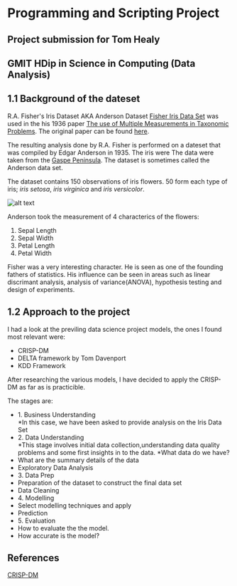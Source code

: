 # Programming and Scripting Project
## Project submission for Tom Healy 
## GMIT HDip in Science in Computing (Data Analysis)

## 1.1 Background of the dateset
R.A. Fisher's Iris Dataset AKA Anderson Dataset [Fisher Iris Data Set](https://archive.ics.uci.edu/ml/machine-learning-databases/iris/iris.data) was used in the his 1936 paper [The use of Multiple Measurements in Taxonomic Problems](http://rcs.chemometrics.ru/Tutorials/classification/Fisher.pdf). The original paper can be found [here](https://onlinelibrary.wiley.com/doi/epdf/10.1111/j.1469-1809.1936.tb02137.x).

The resulting analysis done by R.A. Fisher is performed on a dateset that was compiled by  Edgar Anderson in 1935. The iris were The data were taken from the [Gaspe Peninsula](https://goo.gl/maps/yFc3grbU6NN2). The dataset is sometimes called the Anderson data set.

The dataset contains 150 observations of iris flowers. 50 form each type of iris; _iris setosa_, _iris virginica_ and _iris versicolor_.

![alt text](https://cdn-images-1.medium.com/max/2100/1*2uGt_aWJoBjqF2qTzRc2JQ.jpeg "Iris Pic")

 Anderson took the measurement of 4 characterics of the flowers:

1. Sepal Length
2. Sepal Width
3. Petal Length
4. Petal Width

Fisher was a very interesting character. He is seen as one of the founding fathers of statistics. His influence can be seen in areas such as linear discrimant analysis, analysis of variance(ANOVA), hypothesis testing and design of experiments.

## 1.2 Approach to the project
I had a look at the previling data science project models, the ones I found most relevant were:
<ul>
    <li>CRISP-DM</li>
    <li>DELTA framework by Tom Davenport</li>
    <li>KDD Framework </li>
</ul>
After researching the various models, I have decided to apply the CRISP-DM as far as is practicible.

The stages are:
<ul>
    <li>1. Business Understanding</li>
            *In this case, we have been asked to provide analysis on the Iris Data Set
        <li>2. Data Understanding</li>
                *This stage involves initial data collection,understanding data quality problems and  some first insights in to the data.
                *What data do we have?
            <li>What are the summary details of the data</li>
            <li>Exploratory Data Analysis</li>
        <li>3. Data Prep</li>
                <li>Preparation of the dataset to construct the final data set</li>
                <li>Data Cleaning</li>
        <li>4. Modelling</li>
            <li>Select modelling techniques and apply</li>
            <li>Prediction</li>
        <li>5. Evaluation</li>
            <li>How to evaluate the the model.</li>
            <li>How accurate is the model?</li>
</ul>



## References
[CRISP-DM](https://citeseerx.ist.psu.edu/viewdoc/download?doi=10.1.1.198.5133&rep=rep1&type=pdf)

